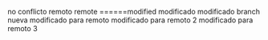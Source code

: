 no conflicto remoto
remote
======modified
modificado
modificado branch nueva
modificado para remoto
modificado para remoto 2
modificado para remoto 3
